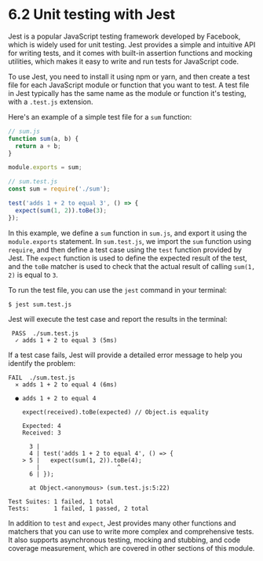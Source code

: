 # 6.2 Unit testing with Jest

Jest is a popular JavaScript testing framework developed by Facebook, which is widely used for unit testing. Jest provides a simple and intuitive API for writing tests, and it comes with built-in assertion functions and mocking utilities, which makes it easy to write and run tests for JavaScript code.

To use Jest, you need to install it using npm or yarn, and then create a test file for each JavaScript module or function that you want to test. A test file in Jest typically has the same name as the module or function it's testing, with a `.test.js` extension.

Here's an example of a simple test file for a `sum` function:

```javascript
// sum.js
function sum(a, b) {
  return a + b;
}

module.exports = sum;
```

```javascript
// sum.test.js
const sum = require('./sum');

test('adds 1 + 2 to equal 3', () => {
  expect(sum(1, 2)).toBe(3);
});
```

In this example, we define a `sum` function in `sum.js`, and export it using the `module.exports` statement. In `sum.test.js`, we import the `sum` function using `require`, and then define a test case using the `test` function provided by Jest. The `expect` function is used to define the expected result of the test, and the `toBe` matcher is used to check that the actual result of calling `sum(1, 2)` is equal to `3`.

To run the test file, you can use the `jest` command in your terminal:

```
$ jest sum.test.js
```

Jest will execute the test case and report the results in the terminal:

```
 PASS  ./sum.test.js
  ✓ adds 1 + 2 to equal 3 (5ms)
```

If a test case fails, Jest will provide a detailed error message to help you identify the problem:

```
FAIL  ./sum.test.js
  ✕ adds 1 + 2 to equal 4 (6ms)

  ● adds 1 + 2 to equal 4

    expect(received).toBe(expected) // Object.is equality

    Expected: 4
    Received: 3

      3 | 
      4 | test('adds 1 + 2 to equal 4', () => {
    > 5 |   expect(sum(1, 2)).toBe(4);
        |                      ^
      6 | });

      at Object.<anonymous> (sum.test.js:5:22)

Test Suites: 1 failed, 1 total
Tests:       1 failed, 1 passed, 2 total
```

In addition to `test` and `expect`, Jest provides many other functions and matchers that you can use to write more complex and comprehensive tests. It also supports asynchronous testing, mocking and stubbing, and code coverage measurement, which are covered in other sections of this module.